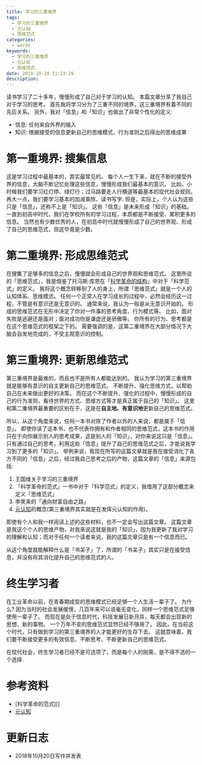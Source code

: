 ```yaml
---
title: 学习的三重境界
tags:
  - 学习的三重境界
  - 元认知
  - 思维范式
categories:
  - words
keywords:
  - 学习的三重境界
  - 元认知
  - 思维范式
date: 2018-10-20 11:23:29
description:
---
```





读书学习了二十多年，慢慢形成了自己对于学习的认知。
本篇文章分享了我自己对于学习的思考。
<escape><!-- more --></escape>
首先我将学习分为了三重不同的境界，这三重境界有着不同的先后关系。
另外，我对「信息」和「知识」也做出了非常个性化的定义:

- 信息: 任何来自外界的输入
- 知识: 根据接受的信息更新自己的思维模式、行为准则之后得出的思维成果


# 第一重境界: 搜集信息

这是学习过程中最基本的，其实最常见的。
每个人一生下来，就在不断的接受外界的信息，大脑不断记忆处理这些信息，慢慢形成我们最基本的意识。
比如，小时候我们要学习红灯停、绿灯行；过马路要走人行横道等最基本的现代社会规则。
再大一点，我们要学习基本的加减乘除、读书写字.
但是，实际上，个人认为这些只是「信息」，还称不上是「知识」。
这些「信息」是未来形成「知识」的基础。
一直到初高中时代，我们在学校所有的学习过程，本质都是不断接受、累积更多的信息。
当然也有少数优秀的人，在初高中时代就慢慢形成了自己的世界观、形成了自己的思维范式，但这毕竟是少数。

# 第二重境界: 形成思维范式

在搜集了足够多的信息之后，慢慢就会形成自己的世界观和思维范式。
这里所说的「思维范式」，我是借鉴了托马斯·库恩在「[科学革命的结构][]」中对于「科学范式」的定义。
我将这个概念转移到了人的身上，所谓「思维范式」就是一个人的认知体系、思维模式。
任何一个正常人在学习成长的过程中，必然会经历这一过程，不管是有意识还是无意识的。
通常来说，我认为一般是从无意识开始的。
形成的思维范式在无形中决定了你对一件事的思考角度、行为模式等。
比如，面对失败是逃避还是面对；面对成功你是谦虚还是骄傲等。
你所有的行为、思考都是在这个思维范式的框架之下的。
需要强调的是，这第二重境界在大部分情况下大脑会自发地完成的，不受主观意识的控制。



# 第三重境界: 更新思维范式
第三重境界是最难的，而且也不是所有人都能达到的。
我认为学习的第三重境界就是能够有意识的自主更新自己的思维范式。
不断提升、强化思维方式，以帮助自己在未来做出更好的决策。
而在这个不断提升、强化的过程中，慢慢形成的自己的行为准则，看待世界的方式、思维方式等才是真正属于自己的「知识」。
这里和第二重境界最重要的区别在于，这是在**自主地、有意识地**更新自己的思维范式。

所以，从这个角度来说，任何一本书对除了作者以外的人来说，都是属于「信息」。
即使你读了这本书，也不代表你拥有和作者相同的思维范式，这本书的作用只在于向你展示别人的思考成果，这是别人的「知识」，对你来说这只是「信息」。
只有通过自己的思考，利用这些「信息」提升了自己的思维范式之后，才能说我学习到了更多的「知识」。
举例来说，我现在所写的这篇文章就是我在接受消化了各方不同的「信息」之后，经过我自己思考之后的产物，这篇文章的「信息」来源包括:

1. 王国维关于学习的三重境界
2. 「科学革命的范式」一书中对于「科学范式」的定义，我借用了这部分概念来定义「思维范式」
3. 李笑来的「通向财富自由之路」
4. [元认知][]的概念(第三重境界其实就是在发挥元认知的作用)。

即使有个人和我一样阅读上述的这些材料，也不一定会写出这篇文章。
这篇文章是我这个个人的思维产物，对我来说这就是我的「知识」，因为我更新了我对学习的理解和认知；而对于任何一个读者来说，我的这篇文章只是有一个信息而已。


从这个角度就能解释什么是「书呆子」了，所谓的「书呆子」其实只是在接受信息，并没有将其消化提升自己的思维范式的人。

# 终生学习者

在工业革命以前，在青春期成型的思维模式已经足够一个人生活一辈子了。
为什么?
因为当时的社会发展缓慢，几百年来可以说毫无变化，同样一个思维范式足够使用一辈子了。
而现在是处于信息时代，科技发展日新月异，每天都会出现新的思想，新的事物。
一个万年不变的思维范式显然已经不够用了。
因此，在当前这个时代，只有做到学习的第三重境界的人才能更好的生存下去。
这就意味着，我们要不断接受更多的有效信息、不断思考、不断更新自己的思维范式。

在现代社会，终生学习者已经不是可选项了，而是每个人的刚需，是不得不选的一个选择.

# 参考资料

- [科学革命的范式][]
- [元认知][]

# 更新日志

- 2018年10月20日写作并发表

[科学革命的结构]: https://book.douban.com/subject/1123740/
[元认知]: https://zh.wikipedia.org/wiki/%E5%BE%8C%E8%A8%AD%E8%AA%8D%E7%9F%A5
